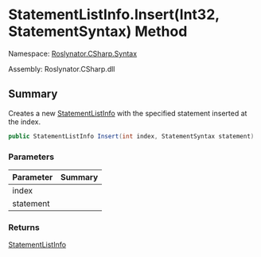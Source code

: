 # StatementListInfo\.Insert\(Int32, StatementSyntax\) Method

Namespace: [Roslynator.CSharp.Syntax](../../README.md)

Assembly: Roslynator\.CSharp\.dll

## Summary

Creates a new [StatementListInfo](../README.md) with the specified statement inserted at the index\.

```csharp
public StatementListInfo Insert(int index, StatementSyntax statement)
```

### Parameters

| Parameter | Summary |
| --------- | ------- |
| index | |
| statement | |

### Returns

[StatementListInfo](../README.md)


